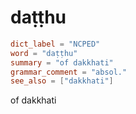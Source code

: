 # daṭṭhu

``` toml
dict_label = "NCPED"
word = "daṭṭhu"
summary = "of dakkhati"
grammar_comment = "absol."
see_also = ["dakkhati"]
```

of dakkhati

